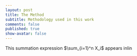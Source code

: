 ```yaml
---
layout: post
title: The Method 
subtitle: Methodology used in this work
comments: false
published: true
show-avatar: false
---
```



This summation expression $\sum_{i=1}^n X_i$ appears inlin
